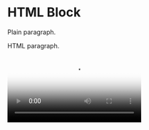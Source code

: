 # HTML Block

Plain paragraph.

<p>HTML paragraph.</p>

<video src="remote.mp4" controls poster="remote.png"></video>